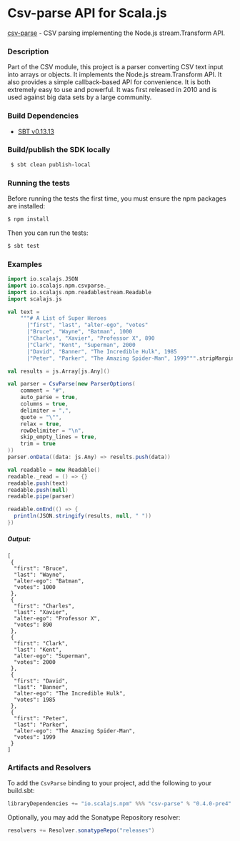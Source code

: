 Csv-parse API for Scala.js
================================
[csv-parse](https://www.npmjs.com/package/csv-parse) - CSV parsing implementing the Node.js stream.Transform API.

### Description

Part of the CSV module, this project is a parser converting CSV text input into arrays or objects. 
It implements the Node.js stream.Transform API. It also provides a simple callback-based API for convenience. 
It is both extremely easy to use and powerful. It was first released in 2010 and is used against big data sets 
by a large community.

### Build Dependencies

* [SBT v0.13.13](http://www.scala-sbt.org/download.html)

### Build/publish the SDK locally

```bash
 $ sbt clean publish-local
```

### Running the tests

Before running the tests the first time, you must ensure the npm packages are installed:

```bash
$ npm install
```

Then you can run the tests:

```bash
$ sbt test
```

### Examples

```scala
import io.scalajs.JSON
import io.scalajs.npm.csvparse._
import io.scalajs.npm.readablestream.Readable
import scalajs.js

val text =
    """# A List of Super Heroes
      |"first", "last", "alter-ego", "votes"
      |"Bruce", "Wayne", "Batman", 1000
      |"Charles", "Xavier", "Professor X", 890
      |"Clark", "Kent", "Superman", 2000
      |"David", "Banner", "The Incredible Hulk", 1985
      |"Peter", "Parker", "The Amazing Spider-Man", 1999""".stripMargin

val results = js.Array[js.Any]()

val parser = CsvParse(new ParserOptions(
    comment = "#",
    auto_parse = true,
    columns = true,
    delimiter = ",",
    quote = "\"",
    relax = true,
    rowDelimiter = "\n",
    skip_empty_lines = true,
    trim = true
))
parser.onData((data: js.Any) => results.push(data))

val readable = new Readable()
readable._read = () => {}
readable.push(text)
readable.push(null)
readable.pipe(parser)

readable.onEnd(() => {
  println(JSON.stringify(results, null, " "))
})
```

##### Output:

```text
[
 {
  "first": "Bruce",
  "last": "Wayne",
  "alter-ego": "Batman",
  "votes": 1000
 },
 {
  "first": "Charles",
  "last": "Xavier",
  "alter-ego": "Professor X",
  "votes": 890
 },
 {
  "first": "Clark",
  "last": "Kent",
  "alter-ego": "Superman",
  "votes": 2000
 },
 {
  "first": "David",
  "last": "Banner",
  "alter-ego": "The Incredible Hulk",
  "votes": 1985
 },
 {
  "first": "Peter",
  "last": "Parker",
  "alter-ego": "The Amazing Spider-Man",
  "votes": 1999
 }
]
```

### Artifacts and Resolvers

To add the `CsvParse` binding to your project, add the following to your build.sbt:  

```sbt
libraryDependencies += "io.scalajs.npm" %%% "csv-parse" % "0.4.0-pre4"
```

Optionally, you may add the Sonatype Repository resolver:

```sbt   
resolvers += Resolver.sonatypeRepo("releases") 
```